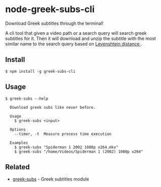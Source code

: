 # node-greek-subs-cli
Download Greek subtitles through the terminal!

A cli tool that given a video path or a search query will search greek subtitles for it. Then it will download and unzip the subtitle with the most similar name to the search query based on [Levenshtein distance
](https://en.wikipedia.org/wiki/Levenshtein_distance).

## Install
`$ npm install -g greek-subs-cli`

## Usage
```
$ greek-subs --help

  Download greek subs like never before.

  Usage
    $ greek-subs <input>

  Options
    --timer, -t  Measure process time execution

  Examples
    $ greek-subs "Spiderman 1 2002 1080p x264.mkv"
    $ greek-subs "/home/Videos/Spiderman 1 (2002) 1080p x264"

```

## Related
- [greek-subs](https://www.npmjs.com/package/greek-subs) - Greek subtitles module